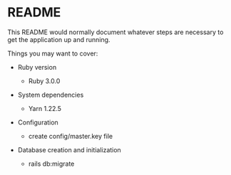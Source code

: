 # README

This README would normally document whatever steps are necessary to get the
application up and running.

Things you may want to cover:

* Ruby version
  - Ruby 3.0.0

* System dependencies
  - Yarn 1.22.5

* Configuration
  - create config/master.key file

* Database creation and initialization
  - rails db:migrate
